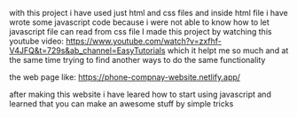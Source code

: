 with this project i have used just html and css files and inside html file i have wrote some javascript code because i were not able to know how to let javascript file can read from css file
I made this project by watching  this youtube video: https://www.youtube.com/watch?v=zxfhf-V4JFQ&t=729s&ab_channel=EasyTutorials
which it helpt me so much and at the same time trying to find another ways to do the same functionality

the web page like: https://phone-compnay-website.netlify.app/

after making this website i have leared how to start using javascript and learned that you can make an awesome stuff by simple tricks 
